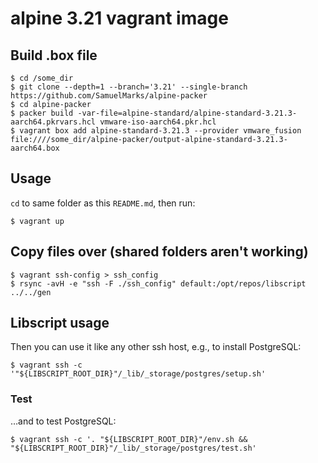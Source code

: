 alpine 3.21 vagrant image
=========================

## Build .box file

    $ cd /some_dir
    $ git clone --depth=1 --branch='3.21' --single-branch https://github.com/SamuelMarks/alpine-packer
    $ cd alpine-packer
    $ packer build -var-file=alpine-standard/alpine-standard-3.21.3-aarch64.pkrvars.hcl vmware-iso-aarch64.pkr.hcl
    $ vagrant box add alpine-standard-3.21.3 --provider vmware_fusion file:////some_dir/alpine-packer/output-alpine-standard-3.21.3-aarch64.box

## Usage

`cd` to same folder as this `README.md`, then run:

    $ vagrant up

## Copy files over (shared folders aren't working)

    $ vagrant ssh-config > ssh_config
    $ rsync -avH -e "ssh -F ./ssh_config" default:/opt/repos/libscript ../../gen

## Libscript usage

Then you can use it like any other ssh host, e.g., to install PostgreSQL:

    $ vagrant ssh -c '"${LIBSCRIPT_ROOT_DIR}"/_lib/_storage/postgres/setup.sh'

### Test

…and to test PostgreSQL:

    $ vagrant ssh -c '. "${LIBSCRIPT_ROOT_DIR}"/env.sh && "${LIBSCRIPT_ROOT_DIR}"/_lib/_storage/postgres/test.sh'

